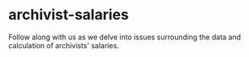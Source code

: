 # archivist-salaries
Follow along with us as we delve into issues surrounding the data and calculation of archivists' salaries.

